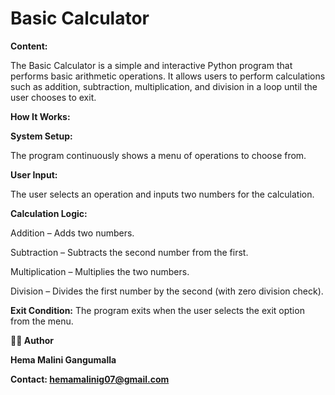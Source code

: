 # **Basic Calculator**

**Content:**

The Basic Calculator is a simple and interactive Python program that performs basic arithmetic operations. It allows users to perform calculations such as addition, subtraction, multiplication, and division in a loop until the user chooses to exit.

**How It Works:**

**System Setup:**

The program continuously shows a menu of operations to choose from.

**User Input:**

The user selects an operation and inputs two numbers for the calculation.

**Calculation Logic:**

Addition – Adds two numbers.

Subtraction – Subtracts the second number from the first.

Multiplication – Multiplies the two numbers.

Division – Divides the first number by the second (with zero division check).

**Exit Condition:**
The program exits when the user selects the exit option from the menu.

**👩‍💻 Author**

**Hema Malini Gangumalla**

**Contact: hemamalinig07@gmail.com**

